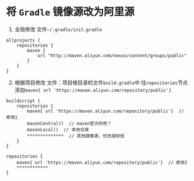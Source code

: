 # 将 `Gradle` 镜像源改为阿里源

1. 全局修改
文件`~/.gradle/init.gradle`
```
allprojects {
    repositories {
        maven {
            url "http://maven.aliyun.com/nexus/content/groups/public"
        }
    }
}
```
2. 根据项目修改
文件：项目根目录的文件`build.gradle`中
往`repositories`节点添加`maven{ url 'https://maven.aliyun.com/repository/public'} `
```
buildscript {
    repositories {
        maven{ url 'https://maven.aliyun.com/repository/public'}  // 修改1
        mavenCentral()  // maven官方的吧？
        mavenLocal()  // 本地仓库
        **************  // 其他镜像源，优先级较低
    }
}

repositories {
    maven{ url 'https://maven.aliyun.com/repository/public'}  // 修改2
    ************
}
```
